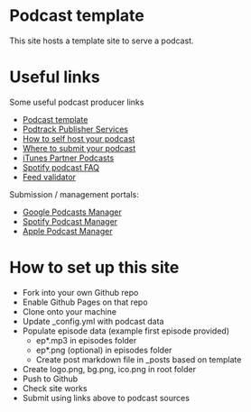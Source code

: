 # Podcast template

This site hosts a template site to serve a podcast.

# Useful links

Some useful podcast producer links

- [Podcast template](https://github.com/chrisalexander/podcast-template)
- [Podtrack Publisher Services](https://analytics.podtrac.com/publisher-services)
- [How to self host your podcast](https://lime.link/blog/how-to-self-host-your-podcast/)
- [Where to submit your podcast](https://lime.link/blog/where-to-submit-your-podcast/)
- [iTunes Partner Podcasts](https://itunespartner.apple.com/podcasts/)
- [Spotify podcast FAQ](https://podcasters.spotify.com/faq)
- [Feed validator](https://castfeedvalidator.com/)

Submission / management portals:

- [Google Podcasts Manager](https://podcastsmanager.google.com)
- [Spotify Podcast Manager](https://podcasters.spotify.com/catalog)
- [Apple Podcast Manager](https://podcastsconnect.apple.com/my-podcasts)

# How to set up this site

- Fork into your own Github repo
- Enable Github Pages on that repo
- Clone onto your machine
- Update _config.yml with podcast data
- Populate episode data (example first episode provided)
  - ep*.mp3 in episodes folder
  - ep*.png (optional) in episodes folder
  - Create post markdown file in _posts based on template
- Create logo.png, bg.png, ico.png in root folder
- Push to Github
- Check site works
- Submit using links above to podcast sources